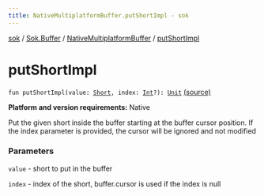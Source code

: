 ```yaml
---
title: NativeMultiplatformBuffer.putShortImpl - sok
---
```


[sok](../../index.html) / [Sok.Buffer](../index.html) / [NativeMultiplatformBuffer](index.html) / [putShortImpl](./put-short-impl.html)

# putShortImpl

`fun putShortImpl(value: `[`Short`](https://kotlinlang.org/api/latest/jvm/stdlib/kotlin/-short/index.html)`, index: `[`Int`](https://kotlinlang.org/api/latest/jvm/stdlib/kotlin/-int/index.html)`?): `[`Unit`](https://kotlinlang.org/api/latest/jvm/stdlib/kotlin/-unit/index.html) [(source)](https://github.com/SeekDaSky/Sok/tree/master/native/sok-native-linux/src/Sok/Buffer/NativeMultiplatformBuffer.kt#L215)

**Platform and version requirements:** Native

Put the given short inside the buffer starting at the buffer cursor position. If the index parameter is provided, the
cursor will be ignored and not modified

### Parameters

`value` - short to put in the buffer

`index` - index of the short, buffer.cursor is used if the index is null